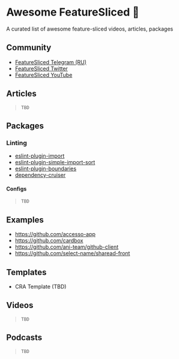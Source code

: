 # Awesome FeatureSliced 🍰

A curated list of awesome feature-sliced videos, articles, packages

## Community

- [FeatureSliced Telegram (RU)](https://t.me/feature_sliced)
- [FeatureSliced Twitter](https://twitter.com/feature_sliced)
- [FeatureSliced YouTube](https://www.youtube.com/channel/UCkng_PHLatpDKPOIKfI731A)

## Articles

> `TBD`

## Packages

### Linting

- [eslint-plugin-import](https://github.com/benmosher/eslint-plugin-import)
- [eslint-plugin-simple-import-sort](https://github.com/lydell/eslint-plugin-simple-import-sort)
- [eslint-plugin-boundaries](https://github.com/javierbrea/eslint-plugin-boundaries)
- [dependency-cruiser](https://github.com/sverweij/dependency-cruiser)

#### Configs

> `TBD`

## Examples

- https://github.com/accesso-app
- https://github.com/cardbox
- https://github.com/ani-team/github-client
- https://github.com/select-name/sharead-front

## Templates

- CRA Template (TBD)

## Videos

> `TBD`

## Podcasts

> `TBD`
